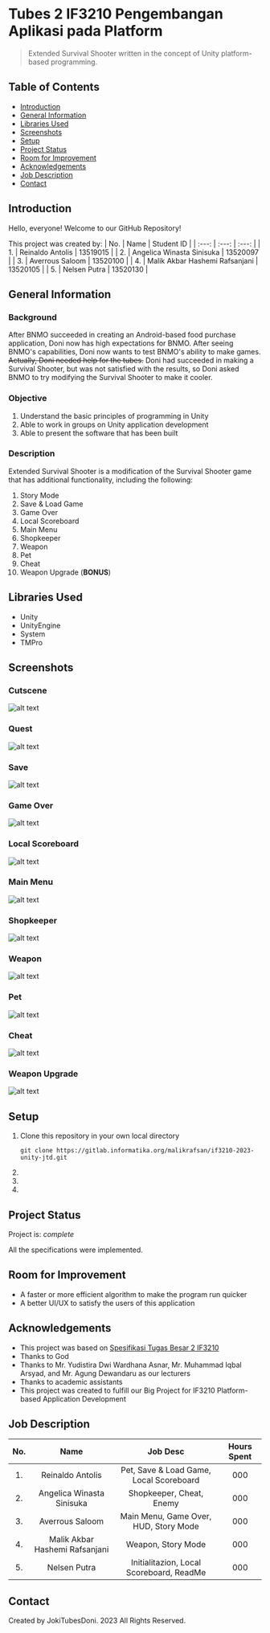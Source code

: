 # Tubes 2 IF3210 Pengembangan Aplikasi pada Platform
> Extended Survival Shooter written in the concept of Unity platform-based programming.


## Table of Contents
* [Introduction](#introduction)
* [General Information](#general-information)
* [Libraries Used](#libraries-used)
* [Screenshots](#screenshots)
* [Setup](#setup)
* [Project Status](#project-status)
* [Room for Improvement](#room-for-improvement)
* [Acknowledgements](#acknowledgements)
* [Job Description](#job-description)
* [Contact](#contact)


## Introduction
Hello, everyone! Welcome to our GitHub Repository!

This project was created by:
| No. | Name | Student ID |
| :---: | :---: | :---: |
| 1. | Reinaldo Antolis | 13519015 |
| 2. | Angelica Winasta Sinisuka | 13520097 |
| 3. | Averrous Saloom | 13520100 |
| 4. | Malik Akbar Hashemi Rafsanjani | 13520105 |
| 5. | Nelsen Putra | 13520130 |


## General Information
### Background
After BNMO succeeded in creating an Android-based food purchase application, Doni now has high expectations for BNMO. After seeing BNMO's capabilities, Doni now wants to test BNMO's ability to make games. ~~Actually, Doni needed help for the tubes.~~ Doni had succeeded in making a Survival Shooter, but was not satisfied with the results, so Doni asked BNMO to try modifying the Survival Shooter to make it cooler.

### Objective
1. Understand the basic principles of programming in Unity
2. Able to work in groups on Unity application development
3. Able to present the software that has been built

### Description
Extended Survival Shooter is a modification of the Survival Shooter game that has additional functionality, including the following:
1. Story Mode
2. Save & Load Game
3. Game Over
4. Local Scoreboard
5. Main Menu
6. Shopkeeper
7. Weapon
8. Pet
9. Cheat
10. Weapon Upgrade (**BONUS**)


## Libraries Used
- Unity
- UnityEngine
- System
- TMPro


## Screenshots
### Cutscene
![alt text](screenshot\cutscene.jpg)

### Quest
![alt text](screenshot\quest.jpg)

### Save
![alt text](screenshot\save.jpg)

### Game Over
![alt text](screenshot\game_over.jpg)

### Local Scoreboard
![alt text](screenshot\local_scoreboard.jpg)

### Main Menu
![alt text](screenshot\main_menu.jpg)

### Shopkeeper
![alt text](screenshot\shopkeeper.jpg)

### Weapon
![alt text](screenshot\weapon.jpg)

### Pet
![alt text](screenshot\pet.jpg)

### Cheat
![alt text](screenshot\cheat.jpg)

### Weapon Upgrade
![alt text](screenshot\weapon_upgrade.jpg)


## Setup
1. Clone this repository in your own local directory

    `git clone https://gitlab.informatika.org/malikrafsan/if3210-2023-unity-jtd.git`

2. 

3. 

4. 


## Project Status
Project is: _complete_

All the specifications were implemented.


## Room for Improvement
- A faster or more efficient algorithm to make the program run quicker
- A better UI/UX to satisfy the users of this application


## Acknowledgements
- This project was based on [Spesifikasi Tugas Besar 2 IF3210](https://docs.google.com/document/d/1j_DLkW6HzVJ7TIHYZd2Adg6v6Mr_-KrcdfX7JM2fFEQ/edit)
- Thanks to God
- Thanks to Mr. Yudistira Dwi Wardhana Asnar, Mr. Muhammad Iqbal Arsyad, and Mr. Agung Dewandaru as our lecturers
- Thanks to academic assistants
- This project was created to fulfill our Big Project for IF3210 Platform-based Application Development


## Job Description
| No. | Name | Job Desc | Hours Spent
| :---: | :---: | :---: | :---: |
| 1. | Reinaldo Antolis | Pet, Save & Load Game, Local Scoreboard | 000
| 2. | Angelica Winasta Sinisuka | Shopkeeper, Cheat, Enemy | 000
| 3. | Averrous Saloom | Main Menu, Game Over, HUD, Story Mode | 000
| 4. | Malik Akbar Hashemi Rafsanjani | Weapon, Story Mode | 000
| 5. | Nelsen Putra | Initialitazion, Local Scoreboard, ReadMe | 000


## Contact
Created by JokiTubesDoni. 2023 All Rights Reserved.
